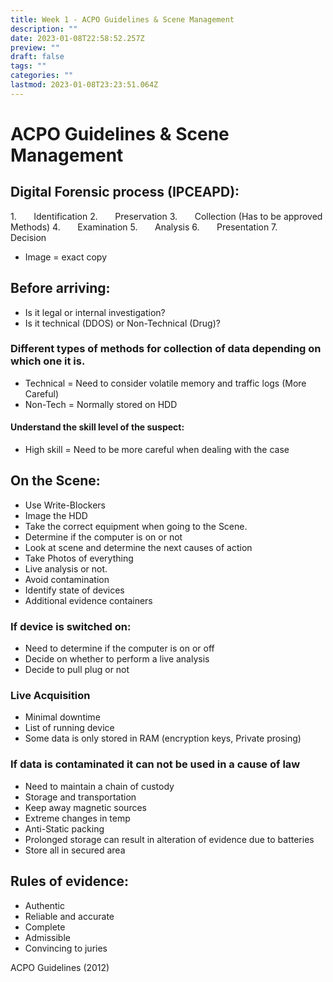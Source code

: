 ```yaml
---
title: Week 1 - ACPO Guidelines & Scene Management
description: ""
date: 2023-01-08T22:58:52.257Z
preview: ""
draft: false
tags: ""
categories: ""
lastmod: 2023-01-08T23:23:51.064Z
---
```

# ACPO Guidelines & Scene Management

## Digital Forensic process (IPCEAPD):
1.       Identification
2.       Preservation
3.       Collection (Has to be approved Methods)
4.       Examination
5.       Analysis
6.       Presentation
7.       Decision

- Image = exact copy

## Before arriving:

- Is it legal or internal investigation?
- Is it technical (DDOS) or Non-Technical (Drug)?

### Different types of methods for collection of data depending on which one it is.

- Technical = Need to consider volatile memory and traffic logs (More Careful)
- Non-Tech = Normally stored on HDD

#### Understand the skill level of the suspect:

- High skill = Need to be more careful when dealing with the case

## On the Scene:

- Use Write-Blockers
- Image the HDD
- Take the correct equipment when going to the Scene.
- Determine if the computer is on or not
- Look at scene and determine the next causes of action
- Take Photos of everything
- Live analysis or not.
- Avoid contamination
- Identify state of devices
- Additional evidence containers

### If device is switched on:

- Need to determine if the computer is on or off
- Decide on whether to perform a live analysis
- Decide to pull plug or not

### Live Acquisition

- Minimal downtime
- List of running device
- Some data is only stored in RAM (encryption keys, Private prosing)

### If data is contaminated it can not be used in a cause of law

- Need to maintain a chain of custody
- Storage and transportation
- Keep away magnetic sources
- Extreme changes in temp
- Anti-Static packing
- Prolonged storage can result in alteration of evidence due to batteries
- Store all in secured area

## Rules of evidence:
- Authentic
- Reliable and accurate
- Complete           
- Admissible
- Convincing to juries

ACPO Guidelines (2012)

